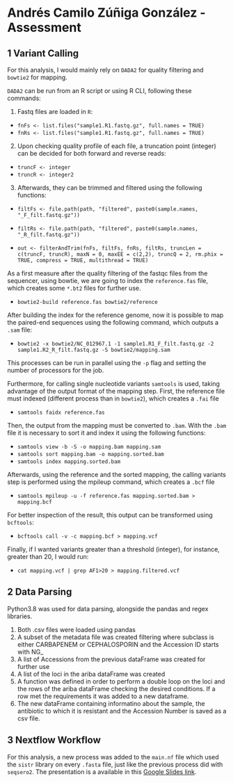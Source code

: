 # Andrés Camilo Zúñiga González - Assessment
## 1 Variant Calling
For this analysis, I would mainly rely on `DADA2` for quality filtering and `bowtie2` for mapping.

`DADA2` can be run from an R script or using R CLI, following these commands:

1. Fastq files are loaded in `R`:
- `fnFs <- list.files("sample1.R1.fastq.gz", full.names = TRUE)`
- `fnRs <- list.files("sample1.R1.fastq.gz", full.names = TRUE)`

2. Upon checking quality profile of each file, a truncation point (integer) can be decided for both forward and reverse reads:

- `truncF <- integer`
- `truncR <- integer2`

3. Afterwards, they can be trimmed and filtered using the following functions:

- `filtFs <- file.path(path, "filtered", paste0(sample.names, "_F_filt.fastq.gz"))`
- `filtRs <- file.path(path, "filtered", paste0(sample.names, "_R_filt.fastq.gz"))`

- `out <- filterAndTrim(fnFs, filtFs, fnRs, filtRs, truncLen = c(truncF, truncR),
              maxN = 0, maxEE = c(2,2), truncQ = 2, rm.phix = TRUE,
              compress = TRUE, multithread = TRUE)`

As a first measure after the quality filtering of the fastqc files from the sequencer, using bowtie, we are going to index the `reference.fas` file, which creates some `*.bt2` files for further use.

- `bowtie2-build reference.fas bowtie2/reference`

After building the index for the reference genome, now it is possible to map the paired-end sequences using the following command, which outputs a `.sam` file:

- `bowtie2 -x bowtie2/NC_012967.1 -1 sample1.R1_F_filt.fastq.gz -2 sample1.R2_R_filt.fastq.gz -S bowtie2/mapping.sam`

This processes can be run in parallel using the `-p` flag and setting the number of processors for the job.

Furthermore, for calling single nucleotide variants `samtools` is used, taking advantage of the output format of the mapping step. First, the reference file must indexed (different process than in `bowtie2`), which creates a `.fai` file

- `samtools faidx reference.fas`

Then, the output from the mapping must be converted to `.bam`. With the `.bam` file it is necessary to sort it and index it using the following functions:

- `samtools view -b -S -o mapping.bam mapping.sam`
- `samtools sort mapping.bam -o mapping.sorted.bam`
- `samtools index mapping.sorted.bam`

Afterwards, using the reference and the sorted mapping, the calling variants step is performed using the mpileup command, which creates a `.bcf` file

- `samtools mpileup -u -f reference.fas mapping.sorted.bam > mapping.bcf`

For better inspection of the result, this output can be transformed using `bcftools`:

- `bcftools call -v -c mapping.bcf > mapping.vcf`

Finally, if I wanted variants greater than a threshold (integer), for instance, greater than 20, I would run:

- `cat mapping.vcf | grep AF1>20 > mapping.filtered.vcf`

## 2 Data Parsing
Python3.8 was used for data parsing, alongside the pandas and regex libraries.

1. Both .csv files were loaded using pandas
2. A subset of the metadata file was created filtering where subclass is either CARBAPENEM or CEPHALOSPORIN and the Accession ID starts with NG_
3. A list of Accessions from the previous dataFrame was created for further use
4. A list of the loci in the ariba dataFrame was created
5. A function was defined in order to perform a double loop on the loci and the rows of the ariba dataFrame checking the desired conditions. If a row met the requirements it was added to a new dataframe.
6. The new dataFrame containing informatino about the sample, the antibiotic to which it is resistant and the Accession Number is saved as a csv file.

## 3 Nextflow Workflow

For this analysis, a new process was added to the `main.nf` file which used the `sistr` library on every `.fasta` file, just like the previous process did with `seqsero2`. The presentation is a available in this [Google Slides link](https://docs.google.com/presentation/d/14eyYv5i9csC9rVtKH7kquR1BljJnwFtOginlcDz1xM8/edit?usp=sharing).